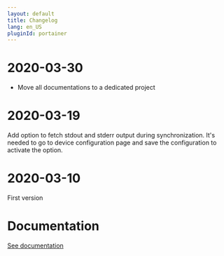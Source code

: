 ```yaml
---
layout: default
title: Changelog
lang: en_US
pluginId: portainer
---
```


# 2020-03-30

- Move all documentations to a dedicated project

# 2020-03-19

Add option to fetch stdout and stderr output during synchronization. It's needed to go to device configuration page and save the configuration to activate the option.

# 2020-03-10

First version

# Documentation

[See documentation]({{site.baseurl}}/{{page.pluginId}})
